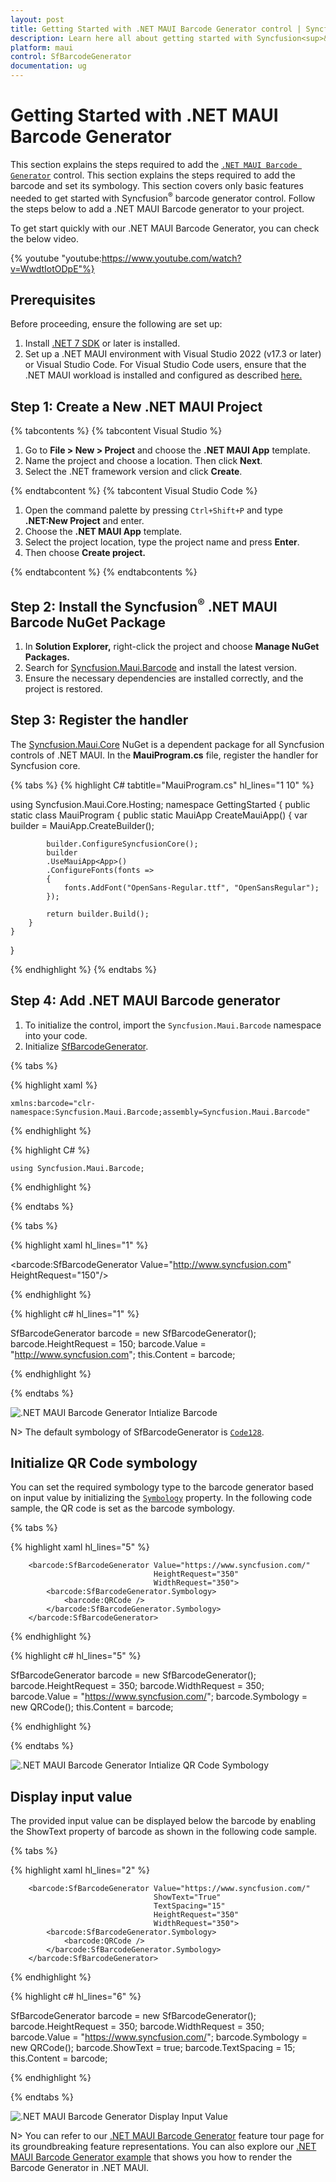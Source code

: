 ```yaml
---
layout: post
title: Getting Started with .NET MAUI Barcode Generator control | Syncfusion<sup>&reg;</sup>
description: Learn here all about getting started with Syncfusion<sup>&reg;</sup> .NET MAUI Barcode Generator(SfBarcodeGenerator) control and more.
platform: maui
control: SfBarcodeGenerator
documentation: ug
---
```


# Getting Started with .NET MAUI Barcode Generator

This section explains the steps required to add the [`.NET MAUI Barcode Generator`](https://help.syncfusion.com/cr/maui/Syncfusion.Maui.Barcode.html) control. This section explains the steps required to add the barcode and set its symbology. This section covers only basic features needed to get started with Syncfusion<sup>&reg;</sup> barcode generator control. Follow the steps below to add a .NET MAUI Barcode generator to your project.

To get start quickly with our .NET MAUI Barcode Generator, you can check the below video.

{% youtube
"youtube:https://www.youtube.com/watch?v=WwdtIotODpE"%}

## Prerequisites

Before proceeding, ensure the following are set up:
1. Install [.NET 7 SDK](https://dotnet.microsoft.com/en-us/download/dotnet/7.0) or later is installed.
2. Set up a .NET MAUI environment with Visual Studio 2022 (v17.3 or later) or Visual Studio Code. For Visual Studio Code users, ensure that the .NET MAUI workload is installed and configured as described [here.](https://learn.microsoft.com/en-us/dotnet/maui/get-started/installation?view=net-maui-8.0&tabs=visual-studio-code)

## Step 1: Create a New .NET MAUI Project

{% tabcontents %}
{% tabcontent Visual Studio %}

1. Go to **File > New > Project** and choose the **.NET MAUI App** template.
2. Name the project and choose a location. Then click **Next**.
3. Select the .NET framework version and click **Create**.

{% endtabcontent %}
{% tabcontent Visual Studio Code %}

1. Open the command palette by pressing `Ctrl+Shift+P` and type **.NET:New Project** and enter.
2. Choose the **.NET MAUI App** template.
3. Select the project location, type the project name and press **Enter**.
4. Then choose **Create project.**

{% endtabcontent %}
{% endtabcontents %}

## Step 2: Install the Syncfusion<sup>&reg;</sup> .NET MAUI Barcode NuGet Package

1. In **Solution Explorer,** right-click the project and choose **Manage NuGet Packages.**
2. Search for [Syncfusion.Maui.Barcode](https://www.nuget.org/packages/Syncfusion.Maui.Barcode/) and install the latest version.
3. Ensure the necessary dependencies are installed correctly, and the project is restored.

## Step 3: Register the handler

The [Syncfusion.Maui.Core](https://www.nuget.org/packages/Syncfusion.Maui.Core/) NuGet is a dependent package for all Syncfusion controls of .NET MAUI. In the **MauiProgram.cs** file, register the handler for Syncfusion core.

{% tabs %}
{% highlight C# tabtitle="MauiProgram.cs" hl_lines="1 10" %}

using Syncfusion.Maui.Core.Hosting;
namespace GettingStarted
{
    public static class MauiProgram
    {
        public static MauiApp CreateMauiApp()
        {
            var builder = MauiApp.CreateBuilder();

            builder.ConfigureSyncfusionCore();
            builder
            .UseMauiApp<App>()
            .ConfigureFonts(fonts =>
            {
                fonts.AddFont("OpenSans-Regular.ttf", "OpenSansRegular");
            });

            return builder.Build();
        }
    }
}

{% endhighlight %}
{% endtabs %}

## Step 4: Add .NET MAUI Barcode generator 

1. To initialize the control, import the `Syncfusion.Maui.Barcode` namespace into your code.
2. Initialize [SfBarcodeGenerator](https://help.syncfusion.com/cr/maui/Syncfusion.Maui.Barcode.SfBarcodeGenerator.html).

{% tabs %}

{% highlight xaml %}

    xmlns:barcode="clr-namespace:Syncfusion.Maui.Barcode;assembly=Syncfusion.Maui.Barcode"

{% endhighlight %}

{% highlight C# %}

    using Syncfusion.Maui.Barcode;

{% endhighlight %}

{% endtabs %}

{% tabs %}

{% highlight xaml hl_lines="1" %}

<barcode:SfBarcodeGenerator Value="http://www.syncfusion.com" 
                            HeightRequest="150"/>

{% endhighlight %}

{% highlight c# hl_lines="1" %}

SfBarcodeGenerator barcode = new SfBarcodeGenerator();
barcode.HeightRequest = 150;
barcode.Value = "http://www.syncfusion.com";
this.Content = barcode;

{% endhighlight %}

{% endtabs %}

![.NET MAUI Barcode Generator Intialize Barcode](images/getting-started/maui-intialize-barcode.png)

N> The default symbology of SfBarcodeGenerator is [`Code128`](https://help.syncfusion.com/cr/maui/Syncfusion.Maui.Barcode.Code128.html).

## Initialize QR Code symbology

You can set the required symbology type to the barcode generator based on input value by initializing the [`Symbology`](https://help.syncfusion.com/cr/maui/Syncfusion.Maui.Barcode.SfBarcodeGenerator.html#Syncfusion_Maui_Barcode_SfBarcodeGenerator_Symbology) property. In the following code sample, the QR code is set as the barcode symbology.

{% tabs %}

{% highlight xaml hl_lines="5" %}

        <barcode:SfBarcodeGenerator Value="https://www.syncfusion.com/" 
                                    HeightRequest="350" 
                                    WidthRequest="350">
            <barcode:SfBarcodeGenerator.Symbology>
                <barcode:QRCode />
            </barcode:SfBarcodeGenerator.Symbology>
        </barcode:SfBarcodeGenerator>

{% endhighlight %}

{% highlight c# hl_lines="5" %}

SfBarcodeGenerator barcode = new SfBarcodeGenerator();
barcode.HeightRequest = 350;
barcode.WidthRequest = 350;
barcode.Value = "https://www.syncfusion.com/";
barcode.Symbology = new QRCode();
this.Content = barcode;

{% endhighlight %}

{% endtabs %}

![.NET MAUI Barcode Generator Intialize QR Code Symbology](images/getting-started/maui-symbology-qrcode.png)

## Display input value

The provided input value can be displayed below the barcode by enabling the ShowText property of barcode as shown in the following code sample.

{% tabs %}

{% highlight xaml hl_lines="2" %}

        <barcode:SfBarcodeGenerator Value="https://www.syncfusion.com/" 
                                    ShowText="True" 
                                    TextSpacing="15" 
                                    HeightRequest="350" 
                                    WidthRequest="350">
            <barcode:SfBarcodeGenerator.Symbology>
                <barcode:QRCode />
            </barcode:SfBarcodeGenerator.Symbology>
        </barcode:SfBarcodeGenerator>

{% endhighlight %}

{% highlight c# hl_lines="6" %}

SfBarcodeGenerator barcode = new SfBarcodeGenerator();
barcode.HeightRequest = 350;
barcode.WidthRequest = 350;
barcode.Value = "https://www.syncfusion.com/";
barcode.Symbology = new QRCode();
barcode.ShowText = true;
barcode.TextSpacing = 15;
this.Content = barcode;

{% endhighlight %}

{% endtabs %}

![.NET MAUI Barcode Generator Display Input Value](images/getting-started/maui-display-input-value.png)

N> You can refer to our [.NET MAUI Barcode Generator](https://www.syncfusion.com/maui-controls/maui-barcodes) feature tour page for its groundbreaking feature representations. You can also explore our [.NET MAUI Barcode Generator example](https://github.com/syncfusion/maui-demos/tree/master/MAUI/Barcode) that shows you how to render the Barcode Generator in .NET MAUI.
